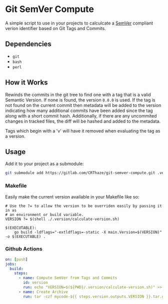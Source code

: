 # Git SemVer Compute

A simple script to use in your projects to calculcate a
[SemVer](https://semver.org/) compliant verion identifier based on Git Tags
and Commits.

## Dependencies

- `git`
- `bash`
- `perl`

## How it Works

Rewinds the commits in the git tree to find one with a tag that is a valid
Semantic Version. If none is found, the version `0.0.0` is used. If the tag
is not found on the current commit then metadata will be added to the version
indicating how many additional commits have been added since the tag along
with a short commit hash. Additionally, if there are any uncommited changes in
tracked files, the diff will be hashed and added to the metadata.

Tags which begin with a 'v' will have it removed when evaluating the tag as a
version.

## Usage

Add it to your project as a submodule:

```bash
git submodule add https://gitlab.com/CRThaze/git-semver-compute.git .version
```

### Makefile

Easily make the current version available in your Makefile like so:

```make
# Use the ?= to allow the version to be overriden easily by passing it in as
# an environment or build variable.
VERSION ?= $(shell ./.version/calculate-version.sh)

$(EXECUTABLE):
	go build -ldflags="-extldflags=-static -X main.Version=$(VERSION)" -o $(EXECUTABLE) .
```

### Github Actions

```yaml
on: [push]
jobs:
  build:
    steps:
      - name: Compute SemVer from Tags and Commits
        id: version
        run: echo "VERSION=$(${PWD}/.version/calculate-version.sh)" >> $GITHUB_OUTPUT
      - name: Create Archive
        run: tar -czf mycode-${{ steps.version.outputs.VERSION }}.tar.gz .
```
